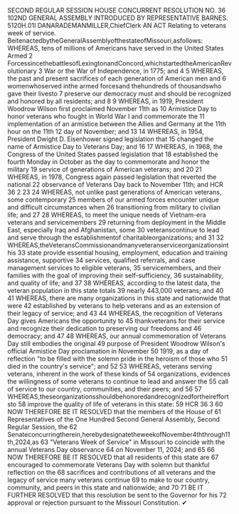 SECOND REGULAR SESSION
HOUSE CONCURRENT
RESOLUTION NO. 36
102ND GENERAL ASSEMBLY
INTRODUCED BY REPRESENTATIVE BARNES.
5120H.01I DANARADEMANMILLER,ChiefClerk
AN ACT
Relating to veterans week of service.
BeitenactedbytheGeneralAssemblyofthestateofMissouri,asfollows:
WHEREAS, tens of millions of Americans have served in the United States Armed
2 ForcessincethebattlesofLexingtonandConcord,whichstartedtheAmericanRevolutionary
3 War or the War of Independence, in 1775; and
4
5 WHEREAS, the past and present sacrifices of each generation of American men and
6 womenwhoserved inthe armed forcesand thehundreds of thousandswho gave their livesto
7 preserve our democracy must and should be recognized and honored by all residents; and
8
9 WHEREAS, in 1919, President Woodrow Wilson first proclaimed November 11th as
10 Armistice Day to honor veterans who fought in World War I and commemorate the
11 implementation of an armistice between the Allies and Germany at the 11th hour on the 11th
12 day of November; and
13
14 WHEREAS, in 1954, President Dwight D. Eisenhower signed legislation that
15 changed the name of Armistice Day to Veterans Day; and
16
17 WHEREAS, in 1968, the Congress of the United States passed legislation that
18 established the fourth Monday in October as the day to commemorate and honor the military
19 service of generations of American veterans; and
20
21 WHEREAS, in 1978, Congress again passed legislation that reverted the national
22 observance of Veterans Day back to November 11th; and
HCR 36 2
23
24 WHEREAS, not unlike past generations of American veterans, some contemporary
25 members of our armed forces encounter unique and difficult circumstances when
26 transitioning from military to civilian life; and
27
28 WHEREAS, to meet the unique needs of Vietnam-era veterans and servicemembers
29 returning from deployment in the Middle East, especially Iraq and Afghanistan, some
30 veteranscontinue to lead and serve through the establishmentof charitableorganizations; and
31
32 WHEREAS,theVeteransCommissionandmanyveteranserviceorganizationsinthis
33 state provide essential housing, employment, education and training assistance, supportive
34 services, qualified referrals, and case management services to eligible veterans,
35 servicemembers, and their families with the goal of improving their self-sufficiency,
36 sustainability, and quality of life; and
37
38 WHEREAS, according to the latest data, the veteran population in this state totals
39 nearly 443,000 veterans; and
40
41 WHEREAS, there are many organizations in this state and nationwide that were
42 established by veterans to help veterans and as an extension of their legacy of service; and
43
44 WHEREAS, the recognition of Veterans Day gives Americans the opportunity to
45 thankveterans for their service and recognize their dedication to preserving our freedoms and
46 democracy; and
47
48 WHEREAS, our annual commemoration of Veterans Day still embodies the original
49 purpose of President Woodrow Wilson's official Armistice Day proclamation in November
50 1919, as a day of reflection "to be filled with the solemn pride in the heroism of those who
51 died in the country's service"; and
52
53 WHEREAS, veterans serving veterans, inherent in the work of these kinds of
54 organizations, evidences the willingness of some veterans to continue to lead and answer the
55 call of service to our country, communities, and their peers; and
56
57 WHEREAS,theseorganizationsshouldbehonoredandrecognizedfortheireffortsto
58 improve the quality of life of veterans in this state:
59
HCR 36 3
60 NOW THEREFORE BE IT RESOLVED that the members of the House of
61 Representatives of the One Hundred Second General Assembly, Second Regular Session, the
62 Senateconcurringtherein,herebydesignatetheweekofNovember4ththrough11th,2024,as
63 "Veterans Week of Service" in Missouri to coincide with the annual Veterans Day observance
64 on November 11, 2024; and
65
66 NOW THEREFORE BE IT RESOLVED that all residents of this state are
67 encouraged to commemorate Veterans Day with solemn but thankful reflection on the
68 sacrifices and contributions of all veterans and the legacy of service many veterans continue
69 to make to our country, community, and peers in this state and nationwide; and
70
71 BE IT FURTHER RESOLVED that this resolution be sent to the Governor for his
72 approval or rejection pursuant to the Missouri Constitution.
✔